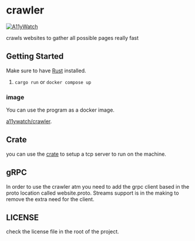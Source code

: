 # crawler

[![A11yWatch](https://circleci.com/gh/A11yWatch/crawler.svg?style=svg)](https://circleci.com/gh/A11yWatch/crawler)

crawls websites to gather all possible pages really fast

## Getting Started

Make sure to have [Rust](https://doc.rust-lang.org/book/ch01-01-installation.html) installed.

1. `cargo run` or `docker compose up`

### image

You can use the program as a docker image.

[a11ywatch/crawler](https://hub.docker.com/repository/docker/a11ywatch/crawler).

## Crate

you can use the [crate](https://crates.io/crates/website_crawler) to setup a tcp server to run on the machine.

## gRPC

In order to use the crawler atm you need to add the grpc client based in the proto location called website.proto. Streams support is in the making to remove the extra need for the client.

## LICENSE

check the license file in the root of the project.
